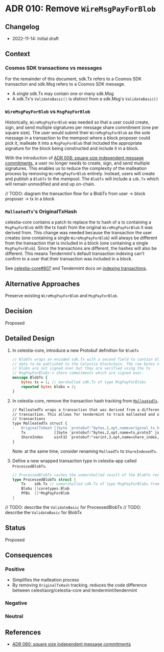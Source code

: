 # ADR 010: Remove `WireMsgPayForBlob`

## Changelog

- 2022-11-14: Initial draft

## Context

### Cosmos SDK transactions vs messages

For the remainder of this document, sdk.Tx refers to a Cosmos SDK transaction and sdk.Msg refers to a Cosmos SDK message.

- A single sdk.Tx may contain one or many sdk.Msg
- A sdk.Tx's `ValidateBasic()` is distinct from a sdk.Msg's `ValidateBasic()`

### `WireMsgPayForBlob` vs `MsgPayForBlob`

Historically, `WireMsgPayForBlob` was needed so that a user could create, sign, and send multiple signatures per message share commitment (one per square size). The user would submit their `WireMsgPayForBlob` as the sole message in a transaction to the mempool where a block proposer could pick it, malleate it into a `MsgPayForBlob` that included the appropriate signature for the block being constructed and include it in a block.

With the introduction of [ADR 008: square size independent message commitments](./adr-008-square-size-independent-message-commitments.md), a user no longer needs to create, sign, and send multiple signatures. This enables us to reduce the complexity of the malleation process by removing `WireMsgPayForBlob` entirely. Instead, users will create and publish a `BlobTx` to the mempool. The `BlobTx` will include a `sdk.Tx` which will remain unmodified and end up on-chain.

// TODO: diagram the transaction flow for a BlobTx from user -> block proposer -> tx in a block

### `MalleatedTx`'s OriginalTxHash

celestia-core contains a patch to replace the tx hash of a tx containing a `MsgPayForBlob` with the tx hash from the original `WireMsgPayForBlob` it was derived from. This change was needed because the transaction the user creates (one containing a single `WireMsgPayForBlob`) will always be different from the transaction that is included in a block (one containing a single `MsgPayForBlob`). Since the transactions are different, the hashes will also be different. This means Tendermint's default transaction indexing can't confirm to a user that their transaction was included in a block.

See [celestia-core#607](https://github.com/celestiaorg/celestia-core/pull/607) and Tendermint docs on [indexing transactions](https://docs.tendermint.com/v0.34/app-dev/indexing-transactions.html).

## Alternative Approaches

Preserve existing `WireMsgPayForBlob` and `MsgPayForBlob`.

## Decision

Proposed

## Detailed Design

1. In celestia-core, introduce a new Protobuf definition for `BlobTx`

    ```proto
    // BlobTx wraps an encoded sdk.Tx with a second field to contain blobs of
    // data to be published to the Celestia blockchain. The raw bytes of the
    // blobs are not signed over but they are verified using the tx
    // MsgPayForBlobs's share commitments which are signed over.
    message BlobTx {
        bytes tx = 1; // marshalled sdk.Tx of type MsgPayForBlobs
        repeated bytes blobs = 2;
    }
    ```

2. In celestia-core, remove the transaction hash tracking from [`MalleatedTx`](https://github.com/celestiaorg/celestia-core/blob/b7a7c1ab37fde91f9687b5c1c4766119e7b71db5/proto/tendermint/types/types.pb.go#L1468).

    ```diff
    // MalleatedTx wraps a transaction that was derived from a different original
    // transaction. This allows for tendermint to track malleated and original
    // transactions
    type MalleatedTx struct {
    -   OriginalTxHash []byte `protobuf:"bytes,1,opt,name=original_tx_hash,json=originalTxHash,proto3" json:"original_tx_hash,omitempty"`
        Tx             []byte `protobuf:"bytes,2,opt,name=tx,proto3" json:"tx,omitempty"`
        ShareIndex     uint32 `protobuf:"varint,3,opt,name=share_index,json=shareIndex,proto3" json:"share_index,omitempty"`
    }
    ```

    Note: at the same time, consider renaming `MalleadTx` to `ShareIndexedTx`.

3. Define a new wrapped transaction type in celestia-app called `ProcessedBlobTx`.

    ```go
    // ProcessedBlobTx caches the unmarshalled result of the BlobTx received from Tendermint
    type ProcessedBlobTx struct {
        Tx    sdk.Tx // unmarshalled sdk.Tx of type MsgPayForBlobs from the original BlobTx.tx but remains unmodified and will be included on-chain
        Blobs []coretypes.Blob
        PFBs  []*MsgPayForBlob
    }
    ```

// TODO: describe the `ValidateBasic` for ProcessedBlobTx
// TODO: describe the `ValidateBasic` for BlobTx

## Status

Proposed

## Consequences

### Positive

- Simplifies the malleation process
- By removing `OriginalTxHash` tracking, reduces the code difference between celestiaorg/celestia-core and tendermint/tendermint

### Negative

### Neutral

## References

- [ADR 080: square size independent message commitments](./adr-008-square-size-independent-message-commitments.md)

